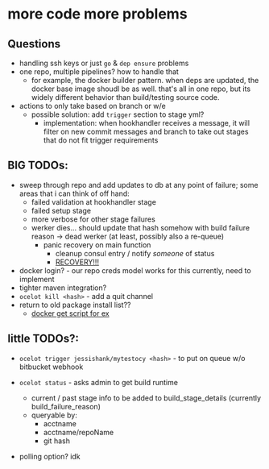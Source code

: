 # more code more problems

## Questions
- handling ssh keys or just  `go` & `dep ensure` problems 
- one repo, multiple pipelines? how to handle that 
    - for example, the docker builder pattern. when deps are updated, the docker base image shoudl be as well. that's all in one repo, but its widely different behavior than build/testing source code.
- actions to only take based on branch or w/e 
    - possible solution: add `trigger` section to stage yml?
        - implementation: when hookhandler receives a message, it will filter on new commit messages and branch to take out stages that do not fit trigger requirements

## BIG TODOs:
- sweep through repo and add updates to db at any point of failure; some areas that i can think of off hand:
    - failed validation at hookhandler stage 
    - failed setup stage
    - more verbose for other stage failures
    - werker dies... should update that hash somehow with build failure reason -> dead werker (at least, possibly also a re-queue)
         - panic recovery on main function 
            - cleanup consul entry / notify _someone_ of status 
            - [RECOVERY!!!](https://blog.golang.org/defer-panic-and-recover)
- docker login? - our repo creds model works for this currently, need to implement
- tighter maven integration?
- `ocelot kill <hash>` - add a quit channel 
- return to old package install list??
    - [docker get script for ex](https://get.docker.com/)    
## little TODOs?: 
- `ocelot trigger jessishank/mytestocy <hash>` - to put on queue w/o bitbucket webhook
- `ocelot status` - asks admin to get build runtime 
    - current / past stage info to be added to build_stage_details (currently build_failure_reason)
    - queryable by:
        - acctname 
        - acctname/repoName
        - git hash
         
- polling option? idk 
